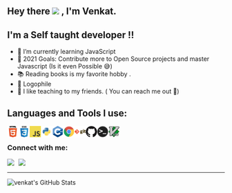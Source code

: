 ## Hey there <img src="https://github.com/TheDudeThatCode/TheDudeThatCode/blob/master/Assets/Hi.gif" width="29px"> ,  I'm Venkat.

<!-- [Venkat](http://www.venkat13.ml) can add this to the end to link my website -->
## I'm a Self taught developer !!

- 🌱 I’m currently learning JavaScript 
- 🥅 2021 Goals: Contribute more to Open Source projects and master Javascript (Is it even Possible 😅)
- 📚 Reading books is my favorite hobby .
- 💖 Logophile 
- 👬 I like teaching to my friends. ( You can reach me out 🚀)
  
<!--  adding the languages known -->
## Languages and Tools  I use:

<img align="left" alt="HTML5" width="26px" src="https://raw.githubusercontent.com/github/explore/80688e429a7d4ef2fca1e82350fe8e3517d3494d/topics/html/html.png" />

<img align="left" alt="CSS3" width="26px" src="https://raw.githubusercontent.com/github/explore/80688e429a7d4ef2fca1e82350fe8e3517d3494d/topics/css/css.png" />

<img align="left" alt="JavaScript" width="26px" src="https://raw.githubusercontent.com/github/explore/80688e429a7d4ef2fca1e82350fe8e3517d3494d/topics/javascript/javascript.png"/> 

<img align="left" alt="python" width="26px" src="https://raw.githubusercontent.com/github/explore/80688e429a7d4ef2fca1e82350fe8e3517d3494d/topics/python/python.png" />

<img align="left" alt="cpp" width="26px" src="https://raw.githubusercontent.com/github/explore/80688e429a7d4ef2fca1e82350fe8e3517d3494d/topics/cpp/cpp.png" />

<img align="left" alt="chromedevtools" width="26px" src="https://raw.githubusercontent.com/github/explore/80688e429a7d4ef2fca1e82350fe8e3517d3494d/topics/chrome/chrome.png" />

<img align="left" alt="Git" width="26px" src="https://raw.githubusercontent.com/github/explore/80688e429a7d4ef2fca1e82350fe8e3517d3494d/topics/git/git.png" />

<img align="left" alt="GitHub" width="26px" src="https://raw.githubusercontent.com/github/explore/78df643247d429f6cc873026c0622819ad797942/topics/github/github.png" />

<img align="left" alt="Terminal" width="26px" src="https://raw.githubusercontent.com/github/explore/80688e429a7d4ef2fca1e82350fe8e3517d3494d/topics/terminal/terminal.png" />

<img align="left" alt="Vim" width="26px" src="https://raw.githubusercontent.com/github/explore/80688e429a7d4ef2fca1e82350fe8e3517d3494d/topics/vim/vim.png" />

</br>
<!--  adding my current spotify song -->
<!-- 
### Spotify Playing 🎧 -->




### Connect with me:
<a href="https://www.linkedin.com/in/sri-venkat13/">
  <img align="left" width="26px" src="https://cdn.jsdelivr.net/npm/simple-icons@v3/icons/linkedin.svg"  />
</a>
 
<a href="mailto:srivenkatsairaj13@gmail.com">
  <img align="left" width="26px" src="https://cdn.jsdelivr.net/npm/simple-icons@v3/icons/gmail.svg" />
</a>

</br>

---


<!-- https://github.com/anuraghazra/github-readme-stats : to add the stats to github -->
<img align="left" alt="venkat's GitHub Stats" src="https://github-readme-stats.codestackr.vercel.app/api?username=srivenkat13&show_icons=true&hide_border=true&theme=tokyonight&hide=prs,issues" />

